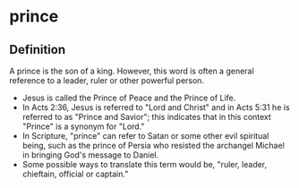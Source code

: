 # prince

## Definition

A prince is the son of a king. However, this word is often a general reference to a leader, ruler or other powerful person.

* Jesus is called the Prince of Peace and the Prince of Life.
* In Acts 2:36, Jesus is referred to "Lord and Christ" and in Acts 5:31 he is referred to as "Prince and Savior"; this indicates that in this context "Prince" is a synonym for "Lord."
* In Scripture, "prince" can refer to Satan or some other evil spiritual being, such as the prince of Persia who resisted the archangel Michael in bringing God's message to Daniel.
* Some possible ways to translate this term would be, "ruler, leader, chieftain, official or captain."